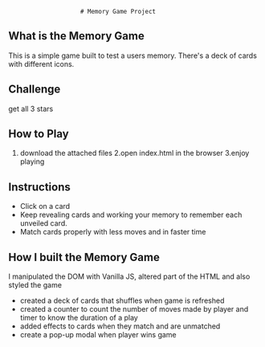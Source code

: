                         # Memory Game Project

## What is the Memory Game
This is a simple game built to test a users memory. There's a deck of cards with different icons. 
## Challenge
get all 3 stars 

## How to Play
1. download the attached files 
2.open index.html in the browser 
3.enjoy playing

## Instructions
* Click on a card
* Keep revealing cards and working your memory to remember each unveiled card.
* Match cards properly with less moves and in faster time


## How I built the Memory Game
I manipulated the DOM with Vanilla JS, altered part of the HTML and also styled the game
* created a deck of cards that shuffles when game is refreshed
* created a counter to count the number of moves made by player and timer to know the duration of a play
* added effects to cards when they match and are unmatched
* create a pop-up modal when player wins game
